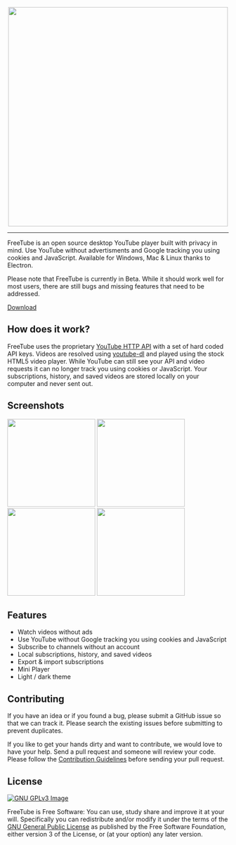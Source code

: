<p align="center">
 <img src="https://raw.githubusercontent.com/jbeguna04/FreeTube/master/LogoDesigns/logotype.png" width=500 align="center">
</p>

---

FreeTube is an open source desktop YouTube player built with privacy in mind.
Use YouTube without advertisments and Google tracking you using cookies and JavaScript.
Available for Windows, Mac & Linux thanks to Electron.

Please note that FreeTube is currently in Beta. While it should work well for
most users, there are still bugs and missing features that need to be
addressed.

[Download](https://github.com/FreeTubeApp/FreeTube/releases)

## How does it work?
FreeTube uses the proprietary [YouTube HTTP
API](https://developers.google.com/youtube/v3/getting-started) with a set of
hard coded API keys.  Videos are resolved using
[youtube-dl](https://rg3.github.io/youtube-dl/)
 and played using the stock HTML5 video
player.  While YouTube can still see your API and video requests it can no
longer track you using cookies or JavaScript. Your subscriptions, history, and
saved videos are stored locally on your computer and never sent out.

## Screenshots
<img src="https://freetubeapp.github.io/images/FreeTube1.png" width=200> <img src="https://freetubeapp.github.io/images/FreeTube2.png" width=200> <img src="https://freetubeapp.github.io/images/FreeTube3.png" width=200> <img src="https://freetubeapp.github.io/images/FreeTube5.png" width=200>

## Features
* Watch videos without ads
* Use YouTube without Google tracking you using cookies and JavaScript
* Subscribe to channels without an account
* Local subscriptions, history, and saved videos
* Export & import subscriptions
* Mini Player
* Light / dark theme

## Contributing
If you have an idea or if you found a bug, please submit a GitHub issue so that
we can track it.  Please search the existing issues before submitting to
prevent duplicates.

If you like to get your hands dirty and want to contribute, we would love to
have your help.  Send a pull request and someone will review your code. Please
follow the [Contribution
Guidelines](https://github.com/FreeTubeApp/FreeTube/blob/master/CONTRIBUTING.md)
before sending your pull request.

## License
[![GNU GPLv3 Image](https://www.gnu.org/graphics/gplv3-127x51.png)](http://www.gnu.org/licenses/gpl-3.0.en.html)  

FreeTube is Free Software: You can use, study share and improve it at your
will. Specifically you can redistribute and/or modify it under the terms of the
[GNU General Public License](https://www.gnu.org/licenses/gpl.html) as
published by the Free Software Foundation, either version 3 of the License, or
(at your option) any later version.  
